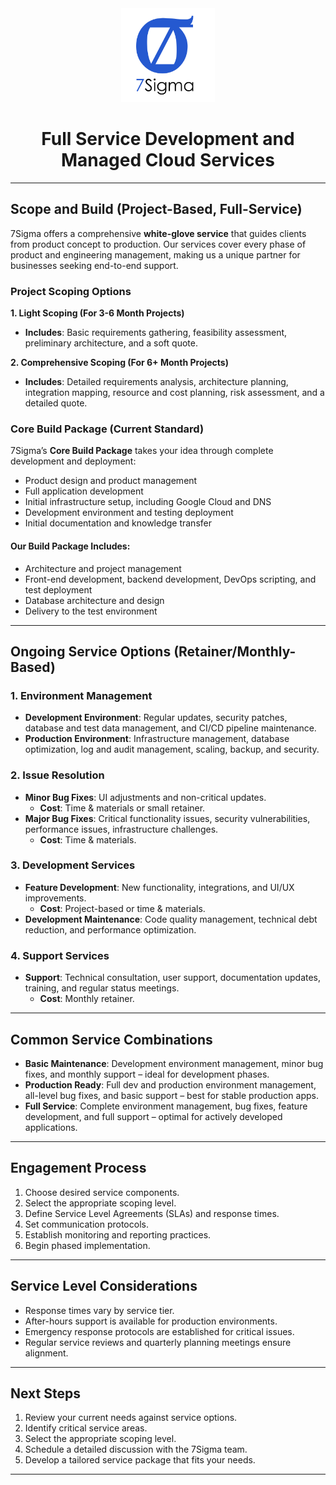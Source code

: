 <div align="center" style="mb-1">
    <img src="./logo.png" alt="Logo" width="150px"/>
<!--     <hr style="width: 50%;"/> -->
    <h1>Full Service Development and Managed Cloud Services</h1>
</div>

---
## Scope and Build (Project-Based, Full-Service)

7Sigma offers a comprehensive **white-glove service** that guides clients from product concept to production. Our services cover every phase of product and engineering management, making us a unique partner for businesses seeking end-to-end support. 

### Project Scoping Options

**1. Light Scoping (For 3-6 Month Projects)**
- **Includes**: Basic requirements gathering, feasibility assessment, preliminary architecture, and a soft quote.

**2. Comprehensive Scoping (For 6+ Month Projects)**
- **Includes**: Detailed requirements analysis, architecture planning, integration mapping, resource and cost planning, risk assessment, and a detailed quote.

### Core Build Package (Current Standard)

7Sigma’s **Core Build Package** takes your idea through complete development and deployment:
- Product design and product management
- Full application development
- Initial infrastructure setup, including Google Cloud and DNS
- Development environment and testing deployment
- Initial documentation and knowledge transfer

#### Our Build Package Includes:
- Architecture and project management
- Front-end development, backend development, DevOps scripting, and test deployment
- Database architecture and design
- Delivery to the test environment

---

## Ongoing Service Options (Retainer/Monthly-Based)

### 1. Environment Management
- **Development Environment**: Regular updates, security patches, database and test data management, and CI/CD pipeline maintenance.
- **Production Environment**: Infrastructure management, database optimization, log and audit management, scaling, backup, and security.

### 2. Issue Resolution
- **Minor Bug Fixes**: UI adjustments and non-critical updates.
  - **Cost**: Time & materials or small retainer.
- **Major Bug Fixes**: Critical functionality issues, security vulnerabilities, performance issues, infrastructure challenges.
  - **Cost**: Time & materials.

### 3. Development Services
- **Feature Development**: New functionality, integrations, and UI/UX improvements.
  - **Cost**: Project-based or time & materials.
- **Development Maintenance**: Code quality management, technical debt reduction, and performance optimization.

### 4. Support Services
- **Support**: Technical consultation, user support, documentation updates, training, and regular status meetings.
  - **Cost**: Monthly retainer.

---

## Common Service Combinations

- **Basic Maintenance**: Development environment management, minor bug fixes, and monthly support – ideal for development phases.
- **Production Ready**: Full dev and production environment management, all-level bug fixes, and basic support – best for stable production apps.
- **Full Service**: Complete environment management, bug fixes, feature development, and full support – optimal for actively developed applications.

---

## Engagement Process
1. Choose desired service components.
2. Select the appropriate scoping level.
3. Define Service Level Agreements (SLAs) and response times.
4. Set communication protocols.
5. Establish monitoring and reporting practices.
6. Begin phased implementation.

---

## Service Level Considerations
- Response times vary by service tier.
- After-hours support is available for production environments.
- Emergency response protocols are established for critical issues.
- Regular service reviews and quarterly planning meetings ensure alignment.

---

## Next Steps
1. Review your current needs against service options.
2. Identify critical service areas.
3. Select the appropriate scoping level.
4. Schedule a detailed discussion with the 7Sigma team.
5. Develop a tailored service package that fits your needs.

---
